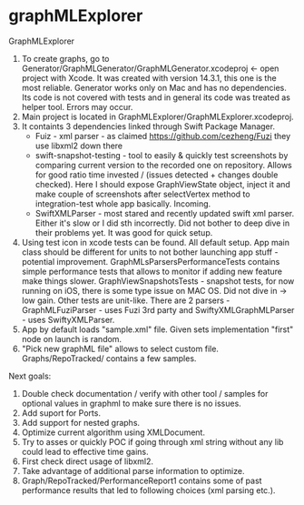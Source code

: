 # graphMLExplorer
GraphMLExplorer

1. To create graphs, go to Generator/GraphMLGenerator/GraphMLGenerator.xcodeproj <- open project with Xcode. It was created with version 14.3.1, this one is the most reliable. Generator works only on Mac and has no dependencies. Its code is not covered with tests and in general its code was treated as helper tool. Errors may occur.
2. Main project is located in GraphMLExplorer/GraphMLExplorer.xcodeproj.
3. It containts 3 dependencies linked through Swift Package Manager.
	- Fuiz - xml parser - as claimed https://github.com/cezheng/Fuzi they use libxml2 down there
	- swift-snapshot-testing - tool to easily & quickly test screenshots by comparing current version to the recorded one on repository. Allows for good ratio time invested / (issues detected + changes double checked). Here I should expose GraphViewState object, inject it and make couple of screenshots after selectVertex method to integration-test whole app basically. Incoming.
	- SwiftXMLParser - most stared and recently updated swift xml parser. Either it's slow or I did sth incorrectly. Did not bother to deep dive in their problems yet. It was good for quick setup. 
4. Using test icon in xcode tests can be found. All default setup. App main class should be different for units to not bother launching app stuff - potential improvement. GraphMLsParsersPerformanceTests contains simple performance tests that allows to monitor if adding new feature make things slower. GraphViewSnapshotsTests - snapshot tests, for now running on iOS, there is some type issue on MAC OS. Did not dive in -> low gain. Other tests are unit-like. There are 2 parsers - GraphMLFuziParser - uses Fuzi 3rd party and SwiftyXMLGraphMLParser - uses SwiftyXMLParser. 
5. App by default loads "sample.xml" file. Given sets implementation "first" node on launch is random.
6. "Pick new graphML file" allows to select custom file. Graphs/RepoTracked/ contains a few samples.

Next goals: 

1. Double check documentation / verify with other tool / samples for optional values in graphml to make sure there is no issues.
2. Add suport for Ports.
3. Add support for nested graphs.
4. Optimize current algorithm using XMLDocument.
5. Try to asses or quickly POC if going through xml string without any lib could lead to effective time gains.
6. First check direct usage of libxml2.
7. Take advantage of additional parse information to optimize.
8. Graph/RepoTracked/PerformanceReport1 contains some of past performance results that led to following choices (xml parsing etc.). 